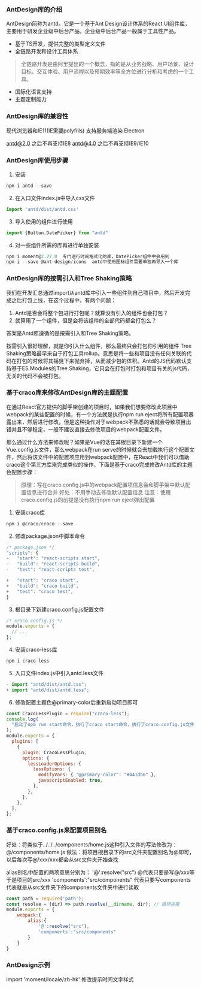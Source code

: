 ### AntDesign库的介绍
AntDesign简称为antd，它是一个基于Ant Design设计体系的React UI组件库，主要用于研发企业级中后台产品，企业级中后台产品一般属于工具性产品。

+ 基于TS开发，提供完整的类型定义文件
+ 全链路开发和设计工具体系
> 全链路开发是由阿里提出的一个概念，指的是从业务战略、用户场景、设计目标、交互体验、用户流程以及预期效率等全方位进行分析和考虑的一个工具。
+ 国际化语言支持
+ 主题定制能力

### AntDesign库的兼容性

现代浏览器和IE11(IE需要polyfills)
支持服务端渲染
Electron

antd@2.0 之后不再支持IE8
antd@4.0 之后不再支持IE9/IE10

### AntDesign库使用步骤
1. 安装
```js
npm i antd --save
```
2. 在入口文件index.js中导入css文件
```js
import 'antd/dist/antd.css'
```
3. 导入使用的组件进行使用
```js
import {Button,DatePicker} from "antd"
```
4. 对一些组件所需的库再进行单独安装
```js
npm i moment@2.27.0  专门进行时间格式化的库，DatePicker组件中会用到
npm i --save @ant-design/icons  antd中使用图标组件需要单独再导入一个库
```

### AntDesign库的按需引入和Tree Shaking策略

我们在开发汇总通过import从antd库中引入一些组件到自己项目中，然后开发完成之后打包上线，在这个过程中，有两个问题：
1. Antd是否会将整个包进行打包呢？就算没有引入的组件也会打包？
2. 就算用了一个组件，但是会将该组件的全部代码都会打包么？

答案是Antd库遵循的是按需引入和Tree Shaking策略。

按需引入很好理解，就是你引入什么组件，那么最终只会打包你引用的组件
Tree Shaking策略最早来自于打包工具rollup。意思是将一些和项目没有任何关联的代码在打包的时候将其摇晃下来抛弃掉，从而减少包的体积。Antd的JS代码默认支持基于ES Modules的Tree Shaking，它只会在打包时打包和项目有关的js代码，无关的代码不会被打包。


### 基于craco库来修改AntDesign库的主题配置
在通过React官方提供的脚手架创建的项目时，如果我们想要修改此项目中webpack的某些配置的时候，有一个方法就是执行npm run eject将所有配置项暴露出来，然后进行修改。但是这种操作对于webpack不熟悉的话就会导致项目出错并且不够稳定，一般不建议直接去修改项目的webpack配置文件。

那么通过什么方法来修改呢？如果是Vue的话在其根目录下新建一个Vue.config.js文件，那么webpack在run serve的时候就会去加载执行这个配置文件，然后将该文件中的配置项应用到webpack配置中，在React中我们可以借助craco这个第三方库来完成类似的操作，下面是基于craco完成修改Antd库的主题色配置步骤：

> 原理：写在craco.config.js中的webpack配置项信息会和脚手架中默认配置信息进行合并
> 好处：不用手动去修改默认配置信息
> 注意：使用craco.config.js的前提是没有执行npm run eject弹出配置

1. 安装craco库
```js
npm i @craco/craco --save
```
2. 修改package.json中脚本命令
```js
/* package.json */
"scripts": {
-   "start": "react-scripts start",
-   "build": "react-scripts build",
-   "test": "react-scripts test",

+   "start": "craco start",
+   "build": "craco build",
+   "test": "craco test",
}
```
3. 根目录下新建craco.config.js配置文件
```js
/* craco.config.js */
module.exports = {
  // ...
};
```
4. 安装craco-less库
```js
npm i craco-less
```
5. 入口文件index.js中引入antd.less文件
```js
- import "antd/dist/antd.css";
+ import "antd/dist/antd.less";
```
6. 修改配置主题色@primary-color后重新启动项目即可
```js
const CracoLessPlugin = require("craco-less");
console.log(
  "启动了npm run start命令，执行了craco start命令，执行了craco.config.js文件"
);
module.exports = {
  plugins: [
    {
      plugin: CracoLessPlugin,
      options: {
        lessLoaderOptions: {
          lessOptions: {
            modifyVars: { "@primary-color": "#441db6" },
            javascriptEnabled: true,
          },
        },
      },
    },
  ],
};
```


### 基于craco.config.js来配置项目别名
好处：将类似于../../../components/home.js这种引入文件的写法修改为：@/components/home.js
做法：将项目根目录下的src文件夹配置别名为@即可，以后每次写@/xxx/xxx都会从src文件夹开始查找

alias别名中配置的两项意思分别为：
'@':resolve("src") @代表只要是写@/xxx等于是项目的src/xxx
'components':"src/components" 代表只要写components代表就是从src文件夹下的components文件夹中进行读取
```js craco.config.js
const path = require('path');
const resolve = (dir) => path.resolve(__dirname, dir); // 路径拼接
module.exports = {
	webpack:{
		alias:{
			'@':resolve("src"),
			'components':"src/components"
		}
	}
}
```

### AntDesign示例
import 'moment/locale/zh-hk' 修改提示时间文字样式